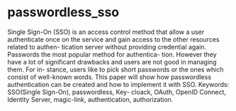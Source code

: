 # passwordless_sso
Single Sign-On (SSO) is an access control method
that allow a user authenticate once on the service and
gain access to the other resources related to authen-
tication server without providing credential again.
Passwords the most popular method for authentica-
tion. However they have a lot of significant drawbacks
and users are not good in managing them. For in-
stance, users like to pick short passwords or the ones
which consist of well-known words. This paper will
show how passwordless authentication can be created
and how to implement it with SSO.
Keywords: SSO(Single Sign-On), passwordless, Key-
cloack, OAuth, OpenID Connect, Identity Server,
magic-link, authentication, authorization.
